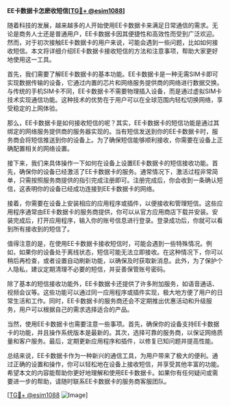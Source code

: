 **EE卡数据卡怎麽收短信[[TG💪+ @esim1088](https://t.me/s/esim1088)]**

随着科技的发展，越来越多的人开始使用EE卡数据卡来满足日常通信的需求。无论是商务人士还是普通用户，EE卡数据卡因其便捷性和高效性而受到广泛欢迎。然而，对于初次接触EE卡数据卡的用户来说，可能会遇到一些问题，比如如何接收短信。本文将详细介绍EE卡数据卡接收短信的方法和注意事项，帮助大家更好地使用这一工具。

首先，我们需要了解EE卡数据卡的基本功能。EE卡数据卡是一种无需SIM卡即可实现数据传输的设备，它通过内置的芯片和网络服务提供商的网络进行数据交换。与传统的手机SIM卡不同，EE卡数据卡不需要物理插入设备，而是通过虚拟SIM卡技术实现通信功能。这种技术的优势在于用户可以在全球范围内轻松切换网络，享受稳定的上网体验。

那么，EE卡数据卡是如何接收短信的呢？其实，EE卡数据卡的短信功能是通过其绑定的网络服务提供商的服务器实现的。当有短信发送到你的EE卡数据卡时，服务商会将短信推送到你的设备上。为了确保短信能够顺利接收，你需要在设备上正确配置相关的网络设置。

接下来，我们来具体操作一下如何在设备上设置EE卡数据卡的短信接收功能。首先，确保你的设备已经激活了EE卡数据卡的服务。通常情况下，激活过程非常简单，只需按照服务商提供的指引完成注册即可。注册完成后，你会收到一条确认短信，这表明你的设备已经成功连接到EE卡数据卡的网络。

接着，你需要在设备上安装相应的应用程序或插件，以便接收和管理短信。这些应用程序通常由EE卡数据卡的服务商提供，你可以从官方应用商店下载并安装。安装完成后，打开应用程序，输入你的账号信息进行登录。登录成功后，你就可以看到所有接收到的短信了。

值得注意的是，在使用EE卡数据卡接收短信时，可能会遇到一些特殊情况。例如，如果你的设备处于离线状态，短信可能无法立即接收。在这种情况下，你可以稍后再检查，或者设置自动刷新功能，以确保及时获取新消息。此外，为了保护个人隐私，建议定期清理不必要的短信，并妥善保管账号密码。

除了基本的短信接收功能外，EE卡数据卡还提供了许多附加服务，如语音通话、视频会议等。这些功能可以通过同一应用程序或插件实现，极大地方便了用户的日常生活和工作。同时，EE卡数据卡的服务商还会不定期推出优惠活动和升级服务，用户可以根据自己的需求选择适合的产品。

当然，使用EE卡数据卡也需要注意一些事项。首先，确保你的设备支持EE卡数据卡的功能，并且操作系统版本是最新的。其次，选择可靠的服务商，以保证网络质量和客户服务。最后，定期更新应用程序和插件，以修复已知问题并提高性能。

总结来说，EE卡数据卡作为一种新兴的通信工具，为用户带来了极大的便利。通过正确的设置和操作，你可以轻松地在设备上接收短信，并享受其他丰富的功能。希望本文的内容能帮助你更好地理解和使用EE卡数据卡。如果你有任何疑问或需要进一步的帮助，请随时联系EE卡数据卡的服务商客服团队。

[[TG💪+ @esim1088](https://t.me/s/esim1088) ![Image](https://i.postimg.cc/4NQfJmqS/Snipaste-2025-05-13-00-14-12.png)]